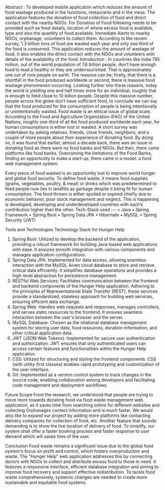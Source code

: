 Abstract :
To developed mobile application which reduces the amount of food wastage produced 
in the functions, restaurants and in the mess. The application features the donation of food 
collection of food and direct contact with the nearby NGOs. For Donation of Food following 
needs to be provided such as food details, location of where excess food is available, type and 
also the quantity of food available. Immediate Alerts to nearby NGOs, orphanage, volunteers 
to collect them. According to the recent survey, 1.3 billion tons of food are wasted each year 
and only one third of the food is consumed. This application reduces the amount of wastage of 
food. It also enables the direct contact with the NGOs and volunteers with details of the 
availability of the food.
Introduction :
In countries like India 795 million, out of the world population of 7.6 billion 
people, don’t have enough food to lead a healthy or they are undernourished. That is 
approximately one out of nine people on earth. The reasons can be; firstly, that there is a
shortfall in the food produced worldwide or second, there is massive food wastage phenomenon 
occurring. Looking further into these reasons, today the world is yielding one and half times 
more for an individual, roughly that is enough to feed close to 10 billion people. Despite this 
massive number, people across the globe don’t have sufficient food, to conclude we can say 
that the food produced for the consumption of people is being intentionally or unintentionally 
wasted. Food waste is an ethical issue of global scale. According to the Food and Agriculture 
Organization (FAO) of the United Nations, roughly one-third of all the food produced 
worldwide each year, for human consumptions is either lost or wasted.
A short survey was undertaken by asking relatives, friends, close friends, neighbors, 
and a couple of more people about their experience of donating food. By doing so, it was found 
that earlier, almost a decade back, there was an issue in donating food as there were no food 
banks and NGOs. But then, there came platforms like food banks. Overcoming the limitations 
of the Food Banks, finding an opportunity to make a start-up, there came in a model: a food 
web management system.
 
 Every piece of food wasted is an opportunity lost to improve world hunger and global 
food security. To define food waste, it means food supplies (grains, vegetables, poultry, & 
meat) or drinks which was predetermined to feed people now lies in landfills as garbage despite 
it being fit for human consumption. The food thrown is either spoiled or expired chiefly due to 
economic behavior, poor stock management and neglect. This is happening is developed, 
developing and underdeveloped countries with each’s contribution higher than the other.
Tech-Stack used :--
• Java
• Spring Framework
• Spring Boot
• Spring Data JPA
• Hibernate
• MySQL
• Spring Security (JWT)

Tools and Technologies
Technology Stack for Hunger Help
1. Spring Boot: Utilized to develop the backend of the application, providing a robust framework 
for building Java-based web applications with ease. It ensures smooth integration with various 
components and manages application configurations.
2. Spring Data JPA: Implemented for data access, allowing seamless interaction with the MySQL 
Aiven cloud database to store and retrieve critical data efficiently. It simplifies database 
operations and provides a high-level abstraction for persistence management.
3. RESTful Web Services: Facilitates communication between the frontend and backend 
components of the Hunger Help application. Adhering to the principles of Representational State 
Transfer (REST), these services provide a standardized, stateless approach for building web 
services, ensuring efficient data exchange.
4. Spring Web: Handles web requests and responses, manages controllers, and serves static 
resources to the frontend. It ensures seamless interaction between the user's browser and the 
server.
5. MySQL Database: Chosen as the relational database management system for storing user data, 
food resources, donation information, and other critical application data. 
6. JWT (JSON Web Tokens): Implemented for secure user authentication and authorization. JWT 
ensures that only authenticated users can access certain features and functionalities within the 
Hunger Help application.
7. CSS: Utilized for structuring and styling the frontend components. CSS (with utility-first 
classes) enables rapid prototyping and customization of the user interface.
8. Git: Implemented as a version control system to track changes in the source code, enabling 
collaboration among developers and facilitating code management and deployment workflows.

Future Scope
 From the research, we understood that people are trying to move more towards 
donating food via food waste management web application, as it saves time from searching 
online for different websites and collecting Orphanages contact information and is much faster. 
We would also like to expand our project by adding more platforms like contacting delivery 
companies for collection of food, etc. Another feature that sounds demanding is to show the 
live location of delivery of food. To simplify, our system shall offer a faster booking process 
and faster response to user demand which will saves time of the user.

Conclusion
 Food waste remains a significant issue due to the global food system's focus on profit 
and control, which fosters overproduction and waste. The "Hunger Help" web application
addresses this by connecting donors with NGOs to collect and distribute excess food to those 
in need. It features a responsive interface, efficient database integration and aiming to improve 
food recovery and support effective redistribution. To tackle food waste comprehensively, 
systemic changes are needed to create more sustainable and equitable food systems.
